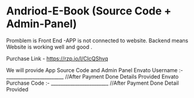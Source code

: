 # Andriod-E-Book (Source Code + Admin-Panel)

Promblem is Front End -APP is not connected to website.
Backend means Website is working well and good . 

Purchase Link - https://rzp.io/l/CIcQShvq

We will provide App Source Code and Admin Panel
Envato Username :-       ________________________  //After Payment Done Details Provided
Envato Purchase Code :-  ________________________  //After Payment Done Detail Provided

